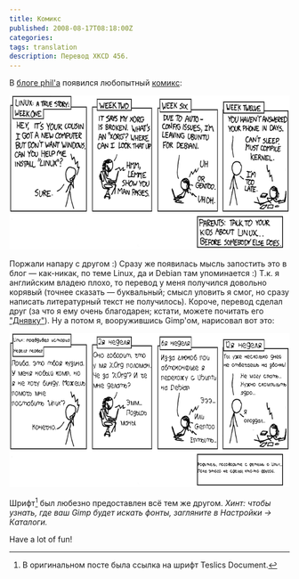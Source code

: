 ```yaml
---
title: Комикс
published: 2008-08-17T08:18:00Z
categories: 
tags: translation
description: Перевод XKCD 456.
---
```


В <a href="http://felibb.blogspot.com/">блоге phil'а</a> появился любопытный <a href="http://felibb.blogspot.com/2008/08/blog-post.html">комикс</a>:

<div class="center">
<img src="/images/cautionary.png"
    width="665px" height="277px"
    class="bleed" />
</div>

Поржали напару с другом :) Сразу же появилась мысль запостить это в блог — как-никак, по теме Linux, да и Debian там упоминается :) Т.к. я английским владею плохо, то перевод у меня получился довольно корявый (точнее сказать — буквальный; смысл уловить я смог, но сразу написать литературный текст не получилось). Короче, перевод сделал друг (за что я ему очень благодарен; кстати, можете почитать его <a href="http://bobby-r.livejournal.com/">"Днявку"</a>). Ну а потом я, вооружившись Gimp'ом, нарисовал вот это:

<div class="center">
<img src="/images/cautionary-translated-ru.png"
    width="665px" height="277px"
    class="bleed" />
</div>

Шрифт[^font-note] был любезно предоставлен всё тем же другом.
<i>Хинт: чтобы узнать, где ваш Gimp будет искать фонты, загляните в Настройки -> Каталоги.</i>

Have a lot of fun!

[^font-note]: В оригинальном посте была ссылка на шрифт Teslics Document.
